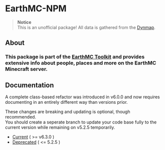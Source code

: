 # **EarthMC-NPM**

> **Notice** </br>
> This is an unofficial package! All data is gathered from the [Dynmap](https://earthmc.net/map/aurora/).

## About
### This package is part of the [EarthMC Toolkit](https://emctoolkit.vercel.app) and provides extensive info about people, places and more on the EarthMC Minecraft server.

## Documentation
A complete class-based refactor was introduced in v6.0.0 and now requires documenting in an entirely different way than versions prior.<br>

These changes are breaking and updating is optional, though recommended. <br>
You should create a seperate branch to update your code base fully to the current version while remaining on v5.2.5 temporarily.

- [Current](https://emctoolkit.vercel.app/npm/current) ( >= v6.3.0 )
- [Deprecated](https://emctoolkit.vercel.app/npm/deprecated) ( <= 5.2.5 )